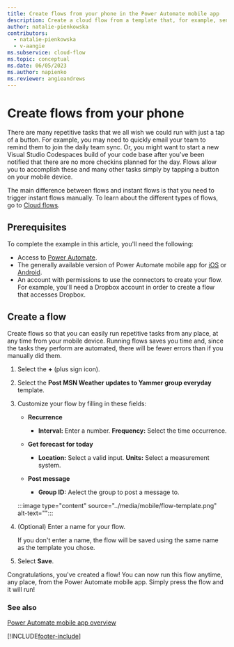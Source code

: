 ```yaml
---
title: Create flows from your phone in the Power Automate mobile app
description: Create a cloud flow from a template that, for example, sends a push notification when you receive mail from an address that you specify.
author: natalie-pienkowska
contributors:
  - natalie-pienkowska
  - v-aangie
ms.subservice: cloud-flow
ms.topic: conceptual
ms.date: 06/05/2023
ms.author: napienko
ms.reviewer: angieandrews
---
```


# Create flows from your phone

There are many repetitive tasks that we all wish we could run with just a tap of a button. For example, you may need to quickly email your team to remind them to join the daily team sync. Or, you might want to start a new Visual Studio Codespaces build of your code base after you've been notified that there are no more checkins planned for the day. Flows allow you to accomplish these and many other tasks simply by tapping a button on your mobile device.

The main difference between flows and instant flows is that you need to trigger instant flows manually. To learn about the different types of flows, go to [Cloud flows](/power-automate/flow-types#cloud-flows).

## Prerequisites

To complete the example in this article, you'll need the following:

* Access to [Power Automate](https://make.powerautomate.com).
* The generally available version of Power Automate mobile app for [iOS](https://aka.ms/flowmobiledocsios) or [Android](https://aka.ms/flowmobiledocsandroid).
* An account with permissions to use the connectors to create your flow. For example, you'll need a Dropbox account in order to create a flow that accesses Dropbox.

## Create a flow

Create flows so that you can easily run repetitive tasks from any place, at any time from your mobile device. Running flows saves you time and, since the tasks they perform are automated, there will be fewer errors than if you manually did them.  

1. Select the **+** (plus sign icon).
1. Select the **Post MSN Weather updates to Yammer group everyday** template.
1. Customize your flow by filling in these fields:

    - **Recurrence**

        - **Interval:** Enter a number. **Frequency:** Select the time occurrence.

    - **Get forecast for today**

        - **Location:** Select a valid input. **Units:** Select a measurement system.

    - **Post message**

        - **Group ID:** Aelect the group to post a message to.


    :::image type="content" source="../media/mobile/flow-template.png" alt-text="<alt text>":::

1. (Optional) Enter a name for your flow.

    If you don't enter a name, the flow will be saved using the same name as the template you chose.

1. Select **Save**.

Congratulations, you've created a flow! You can now run this flow anytime, any place, from the Power Automate mobile app. Simply press the flow and it will run!

### See also

[Power Automate mobile app overview](overview-mobile.md)


[!INCLUDE[footer-include](../includes/footer-banner.md)]

